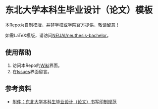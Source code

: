 # 东北大学本科生毕业设计（论文）模板

本Repo为自制模版，并非学校或学院官方提供，敬请留意！

如需LaTeX模版，请访问[NEUAI/neuthesis-bachelor](https://github.com/NEUAI/neuthesis-bachelor)。

## 使用帮助

1. 访问本Repo的[Wiki](https://github.com/NEUAI/neuthesis-bachelor-msword/wiki)界面。
2. 在[Issues](https://github.com/NEUAI/neuthesis-bachelor-msword/issues)界面留言。

## 参考资料

* [附件：东北大学本科生毕业设计（论文）书写印制规范](https://aao.neu.edu.cn/news.html?newsId=1026)
